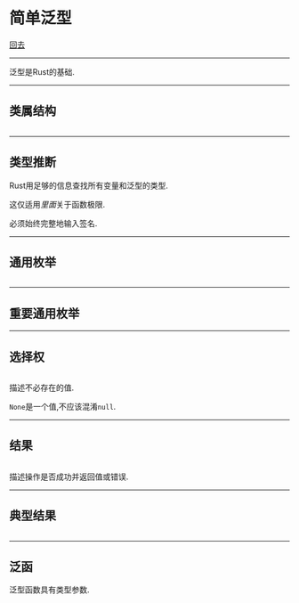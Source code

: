 # 简单泛型

[回去](toc/default.html)

---

泛型是Rust的基础.

---

## 类属结构

<pre><code data-source="chapters/shared/code/generics-basics/1.rs" data-trim="hljs rust"></code></pre>

---

## 类型推断

Rust用足够的信息查找所有变量和泛型的类型.

这仅适用*里面*关于函数极限.

必须始终完整地输入签名.

---

## 通用枚举

<pre><code data-source="chapters/shared/code/generics-basics/2.rs" data-trim="hljs rust" class="lang-rust"></code></pre>

---

## 重要通用枚举

---

## 选择权

<pre><code data-source="chapters/shared/code/generics-basics/3.rs" data-trim="hljs rust" class="lang-rust"></code></pre>

描述不必存在的值.

`None`是一个值,不应该混淆`null`.

---

## 结果

<pre><code data-source="chapters/shared/code/generics-basics/4.rs" data-trim="hljs rust" class="lang-rust"></code></pre>

描述操作是否成功并返回值或错误.

---

## 典型结果

<pre><code data-source="chapters/shared/code/generics-basics/5.rs" data-trim="hljs rust" class="lang-rust"></code></pre>

---

## 泛函

泛型函数具有类型参数.

<pre><code data-source="chapters/shared/code/generics-basics/6.rs" data-trim="hljs rust" class="lang-rust"></code></pre>
